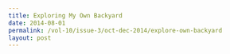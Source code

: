```yaml
---
title: Exploring My Own Backyard
date: 2014-08-01
permalink: /vol-10/issue-3/oct-dec-2014/explore-own-backyard
layout: post
---
```


